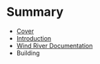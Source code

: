 # Summary

* [Cover](README.md)
* [Introduction](documentation/Introduction.md)
* [Wind River Documentation](documentation/WindRiverDocumentation.md)
* Building

